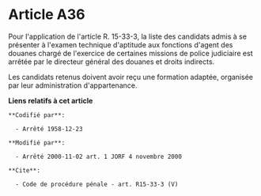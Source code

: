 # Article A36

Pour l'application de l'article R. 15-33-3, la liste des candidats admis à se présenter à l'examen technique d'aptitude aux
fonctions d'agent des douanes chargé de l'exercice de certaines missions de police judiciaire est arrêtée par le directeur
général des douanes et droits indirects. 

Les candidats retenus doivent avoir reçu une formation adaptée, organisée par leur administration d'appartenance.

**Liens relatifs à cet article**

	**Codifié par**:

	  - Arrêté 1958-12-23

	**Modifié par**:

	  - Arrêté 2000-11-02 art. 1 JORF 4 novembre 2000

	**Cite**:

	  - Code de procédure pénale - art. R15-33-3 (V)
